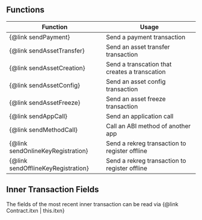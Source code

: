 ## Functions
| Function                           | Usage                                         |
| ---------------------------------- | --------------------------------------------- |
| {@link sendPayment}                | Send a payment transaction                    |
| {@link sendAssetTransfer}          | Send an asset transfer transaction            |
| {@link sendAssetCreation}          | Send a transcation that creates a transcation |
| {@link sendAssetConfig}            | Send an asset config transaction              |
| {@link sendAssetFreeze}            | Send an asset freeze transaction              |
| {@link sendAppCall}                | Send an application call                      |
| {@link sendMethodCall}             | Call an ABI method of another app             |
| {@link sendOnlineKeyRegistration}  | Send a rekreg transaction to register offline |
| {@link sendOfflineKeyRegistration} | Send a rekreg transaction to register offline |

## Inner Transaction Fields

The fields of the most recent inner transaction can be read via {@link Contract.itxn | this.itxn}